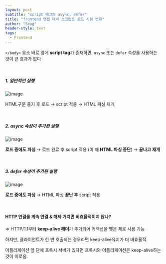 ```yaml
---
layout: post
subtitle: "script 태그의 async, defer"
title: "frontend 면접 대비 스크립트 로드 시점 변화"
author: "Seog"
header-style: text
tags: 
  - Frontend
---
```


`</body>` 요소 바로 앞에 **script tag**가 존재하면, `async` 또는 `defer` 속성을 사용하는 것이 큰 효과가 없다

<br />

##### 1. 일반적인 실행

![image](https://user-images.githubusercontent.com/49581472/107726594-c2da3100-6d2c-11eb-88f2-17bfbd979059.png)

HTML구문 중지 후 로드 → script 적용 → HTML 파싱 재개

<br />

##### 2. async 속성이 추가된 실행

![image](https://user-images.githubusercontent.com/49581472/107726634-da191e80-6d2c-11eb-9c32-0ed20a75abcc.png)

**로드 중에도 파싱** → 로드 완료 후 script 적용 (이 때 **HTML 파싱 중단**) → **끝나고 재개**

<br />

##### 3. defer 속성이 추가된 실행

![image](https://user-images.githubusercontent.com/49581472/107726660-e604e080-6d2c-11eb-955a-3bfc527d17fe.png)

**로드 중에도 파싱** → HTML 파싱 **끝난 후** script 적용

<br />

#### HTTP 연결을 계속 연결 & 해제 거치면 비효율적이지 않나?

⇒ HTTP/1.1부터 **keep-alive 헤더**가 추가되어 커넥션을 맺은 체로 사용 가능

하지만, 클라이언트가 한 번 호출되는 경우라면 keep-alive유지가 더 비효율적.

어플리케이션 앞 단에 프록시 서버가 있다면 프록시와 어플리케이션은 keep-alive하는 것이 이로움.
